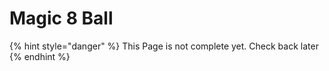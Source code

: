 # Magic 8 Ball

{% hint style="danger" %}
This Page is not complete yet. Check back later
{% endhint %}

